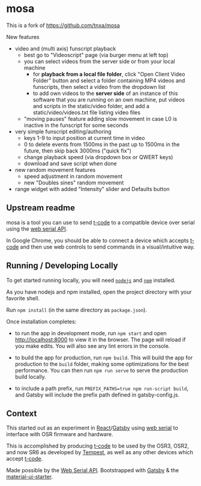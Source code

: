 # mosa

This is a fork of https://github.com/tnxa/mosa

New features
- video and (multi axis) funscript playback
  - best go to "Videoscript" page (via burger menu at left top)
  - you can select videos from the server side or from your local machine
    - for **playback from a local file folder**, click "Open Client Video Folder" button and select a folder containing MP4 videos and funscripts, then select a video from the dropdown list
    - to add own videos to the **server side** of an instance of this software that you are running on an own machine, put videos and scripts in the static/video folder, and add a static/video/videos.txt file listing video files
  - "moving pauses" feature adding slow movement in case L0 is inactive in the funscript for some seconds
- very simple funscript editing/authoring
  - keys 1-9 to input position at current time in video
  - 0 to delete events from 1500ms in the past up to 1500ms in the future, then skip back 3000ms ("quick fix")
  - change playback speed (via dropdown box or QWERT keys)
  - download and save script when done
- new random movement features
  - speed adjustment in random movement
  - new "Doubles sines" random movement
- range widget with added "Intensity" slider and Defaults button

## Upstream readme

mosa is a tool you can use to send [t-code][t-code-spec] to a compatible device over serial using the [web serial API][webserial].

In Google Chrome, you should be able to connect a device which accepts [t-code][t-code-spec] and then use web controls to send commands in a visual/intuitive way.

## Running / Developing Locally

To get started running locally, you will need [`nodejs`][nodejs] and [`npm`][npm] installed.

As you have nodejs and npm installed, open the project directory with your favorite shell.

Run `npm install` (in the same directory as `package.json`).

Once installation completes:

- to run the app in development mode, run `npm start` and open [http://localhost:8000](http://localhost:8000) to view it in the
  browser. The page will reload if you make edits. You will also see any lint errors in the console.

- to build the app for production, run `npm build`. This will build the app for production to the `build` folder, making some optimizations for the best performance. You can then run `npm run serve` to serve the production build locally.

- to include a path prefix, run `PREFIX_PATHS=true npm run-script build`, and Gatsby will include the prefix path defined in gatsby-config.js.

## Context

This started out as an experiment in [React][reactjs]/[Gatsby][gatsbyjs] using [web serial][webserial] to interface with OSR firmware and hardware.

This is accomplished by producing [t-code][t-code-spec] to be used by the OSR3, OSR2, and now SR6 as developed by [Tempest][tempestvr], as well as any other devices which accept [t-code][t-code-spec].

Made possible by the [Web Serial API][webserial]. Bootstrapped with [Gatsby][gatsbyjs] & the [material-ui-starter][material-ui-starter].

[nodejs]: https://nodejs.org/
[npm]: https://www.npmjs.com/
[reactjs]: https://reactjs.org/
[gatsbyjs]: https://gatsbyjs.com
[material-ui-starter]: https://material-ui-starter.netlify.com/
[webserial]: https://wicg.github.io/serial/
[t-code-spec]: https://github.com/multiaxis/tcode-spec
[tempestvr]: https://patreon.com/tempestvr
